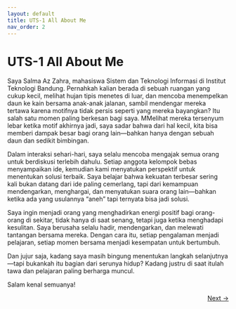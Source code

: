 ```yaml
---
layout: default
title: UTS-1 All About Me
nav_order: 2
---
```


# UTS-1 All About Me

Saya Salma Az Zahra, mahasiswa Sistem dan Teknologi Informasi di Institut Teknologi Bandung. Pernahkah kalian berada di sebuah ruangan yang cukup kecil, melihat hujan tipis menetes di luar, dan mencoba menempelkan daun ke kain bersama anak-anak jalanan, sambil mendengar mereka tertawa karena motifnya tidak persis seperti yang mereka bayangkan? Itu salah satu momen paling berkesan bagi saya. MMelihat mereka tersenyum lebar ketika motif akhirnya jadi, saya sadar bahwa dari hal kecil, kita bisa memberi dampak besar bagi orang lain—bahkan hanya dengan sebuah daun dan sedikit bimbingan.


Dalam interaksi sehari-hari, saya selalu mencoba mengajak semua orang untuk berdiskusi terlebih dahulu. Setiap anggota kelompok bebas menyampaikan ide, kemudian kami menyatukan perspektif untuk menentukan solusi terbaik. Saya belajar bahwa kekuatan terbesar sering kali bukan datang dari ide paling cemerlang, tapi dari kemampuan mendengarkan, menghargai, dan menyatukan suara orang lain—bahkan ketika ada yang usulannya “aneh” tapi ternyata bisa jadi solusi.


Saya ingin menjadi orang yang menghadirkan energi positif bagi orang-orang di sekitar, tidak hanya di saat senang, tetapi juga ketika menghadapi kesulitan. Saya berusaha selalu hadir, mendengarkan, dan melewati tantangan bersama mereka. Dengan cara itu, setiap pengalaman menjadi pelajaran, setiap momen bersama menjadi kesempatan untuk bertumbuh.


Dan jujur saja, kadang saya masih bingung menentukan langkah selanjutnya—tapi bukankah itu bagian dari serunya hidup? Kadang justru di saat itulah tawa dan pelajaran paling berharga muncul.


Salam kenal semuanya!


<p align="right">
  <a href="2%20UTS-2%20My%20Songs%20for%20You.html">Next →</a>
</p>

